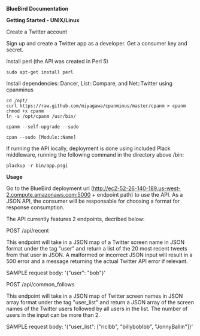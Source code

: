 **BlueBird Documentation**

**Getting Started - UNIX/Linux**

Create a Twitter account

Sign up and create a Twitter app as a developer. Get a consumer key and secret.

Install perl (the API was created in Perl 5) 
```
sudo apt-get install perl
```
Install dependencies: Dancer, List::Compare, and Net::Twitter using cpanminus
```
cd /opt/
curl https://raw.github.com/miyagawa/cpanminus/master/cpanm > cpanm
chmod +x cpanm
ln -s /opt/cpanm /usr/bin/

cpanm --self-upgrade --sudo

cpan --sudo [Module::Name]
```
If running the API locally, deployment is done using included Plack middleware, running the following command in the directory above /bin:
```
plackup -r bin/app.psgi
```

**Usage**

Go to the BlueBird deployment url (http://ec2-52-26-140-189.us-west-2.compute.amazonaws.com:5000 + endpoint path) to use the API. As a JSON API, the consumer will be responsable for choosing a format for response consumption. 

The API currently features 2 endpoints, decribed below:

POST /api/recent

This endpoint will take in a JSON map of a Twitter screen name in JSON format under the tag "user" and return a list of the 20 most recent tweets from that user in JSON. A malformed or incorrect JSON input will result in a 500 error and a message returning the actual Twitter API error if relevant.

SAMPLE request body: '{"user": "bob"}'

POST /api/common_follows

This endpoint will take in a JSON map of Twitter screen names in JSON array format under the tag "user_list" and return a JSON array of the screen names of the Twitter users followed by all users in the list. The number of users in the input can be more than 2.

SAMPLE request body: '{"user_list": ["riclbb", "billyboblbb", "JonnyBallin"]}'
